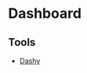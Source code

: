 # Dashboard

## Tools

- [Dashy](https://github.com/lissy93/dashy)

<!--
https://github.com/tabler/tabler
https://github.com/ajnart/homarr
-->
